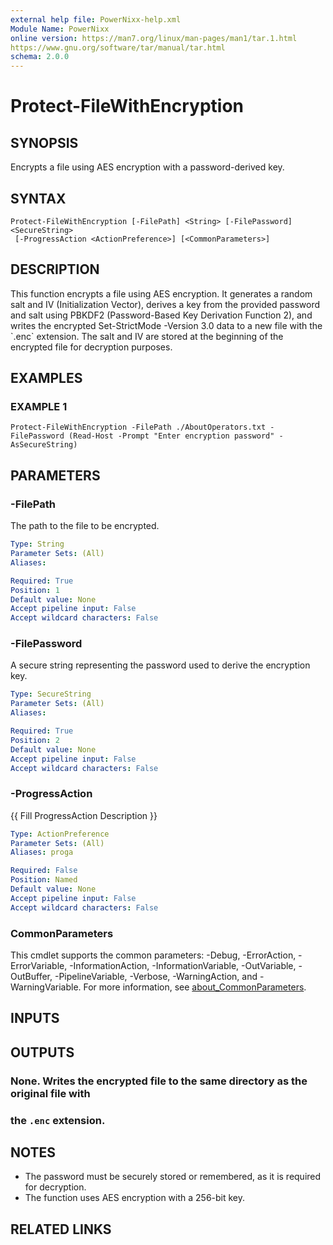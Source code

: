 ```yaml
---
external help file: PowerNixx-help.xml
Module Name: PowerNixx
online version: https://man7.org/linux/man-pages/man1/tar.1.html
https://www.gnu.org/software/tar/manual/tar.html
schema: 2.0.0
---
```


# Protect-FileWithEncryption

## SYNOPSIS
Encrypts a file using AES encryption with a password-derived key.

## SYNTAX

```
Protect-FileWithEncryption [-FilePath] <String> [-FilePassword] <SecureString>
 [-ProgressAction <ActionPreference>] [<CommonParameters>]
```

## DESCRIPTION
This function encrypts a file using AES encryption.
It generates a random salt 
and IV (Initialization Vector), derives a key from the provided password and salt 
using PBKDF2 (Password-Based Key Derivation Function 2), and writes the encrypted 
Set-StrictMode -Version 3.0
data to a new file with the \`.enc\` extension.
The salt and IV are stored at the 
beginning of the encrypted file for decryption purposes.

## EXAMPLES

### EXAMPLE 1
```
Protect-FileWithEncryption -FilePath ./AboutOperators.txt -FilePassword (Read-Host -Prompt "Enter encryption password" -AsSecureString)
```

## PARAMETERS

### -FilePath
The path to the file to be encrypted.

```yaml
Type: String
Parameter Sets: (All)
Aliases:

Required: True
Position: 1
Default value: None
Accept pipeline input: False
Accept wildcard characters: False
```

### -FilePassword
A secure string representing the password used to derive the encryption key.

```yaml
Type: SecureString
Parameter Sets: (All)
Aliases:

Required: True
Position: 2
Default value: None
Accept pipeline input: False
Accept wildcard characters: False
```

### -ProgressAction
{{ Fill ProgressAction Description }}

```yaml
Type: ActionPreference
Parameter Sets: (All)
Aliases: proga

Required: False
Position: Named
Default value: None
Accept pipeline input: False
Accept wildcard characters: False
```

### CommonParameters
This cmdlet supports the common parameters: -Debug, -ErrorAction, -ErrorVariable, -InformationAction, -InformationVariable, -OutVariable, -OutBuffer, -PipelineVariable, -Verbose, -WarningAction, and -WarningVariable. For more information, see [about_CommonParameters](http://go.microsoft.com/fwlink/?LinkID=113216).

## INPUTS

## OUTPUTS

### None. Writes the encrypted file to the same directory as the original file with 
### the `.enc` extension.
## NOTES
- The password must be securely stored or remembered, as it is required for decryption.
- The function uses AES encryption with a 256-bit key.

## RELATED LINKS
